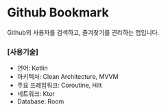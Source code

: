 # Github Bookmark
Github의 사용자를 검색하고, 즐겨찾기를 관리하는 앱입니다.

### [사용기술]
- 언어: Kotlin
- 아키텍처: Clean Architecture, MVVM
- 주요 프레임워크: Coroutine, Hilt
- 네트워크: Ktor
- Database: Room
